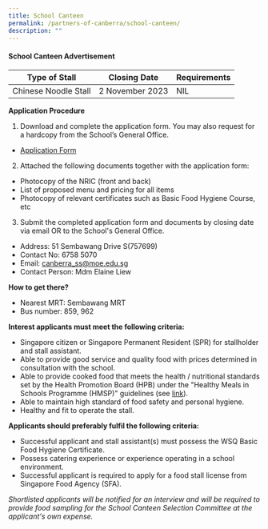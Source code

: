 ```yaml
---
title: School Canteen
permalink: /partners-of-canberra/school-canteen/
description: ""
---
```

#### School Canteen Advertisement

| Type of Stall | Closing Date | Requirements |
| -------- | -------- | -------- |
| Chinese Noodle Stall     | 2 November 2023     | NIL |

**Application Procedure**

1. Download and complete the application form. You may also request for a hardcopy from the School’s General Office.
* [Application Form](/files/application%20form%20for%20canteen%20stalls.pdf) 

2. Attached the following documents together with the application form:
* Photocopy of the NRIC (front and back)
* List of proposed menu and pricing for all items
* Photocopy of relevant certificates such as Basic Food Hygiene Course, etc

3. Submit the completed application form and documents by closing date via email OR to the School's General Office.

* Address: 51 Sembawang Drive S(757699)
* Contact No: 6758 5070
* Email: canberra_ss@moe.edu.sg
* Contact Person: Mdm Elaine Liew

**How to get there?**
* Nearest MRT: Sembawang MRT
* Bus number: 859, 962

**Interest applicants must meet the following criteria:**
* Singapore citizen or Singapore Permanent Resident (SPR) for stallholder and stall assistant.
* Able to provide good service and quality food with prices determined in consultation with the school.
* Able to provide cooked food that meets the health / nutritional standards set by the Health Promotion Board (HPB) under the "Healthy Meals in Schools Programme (HMSP)" guidelines (see [link](https://www.hpb.gov.sg/schools/school-programmes/healthy-meals-in-schools-programme)).
* Able to maintain high standard of food safety and personal hygiene.
* Healthy and fit to operate the stall.


**Applicants should preferably fulfil the following criteria:**
* Successful applicant and stall assistant(s) must possess the WSQ Basic Food Hygiene Certificate.
* Possess catering experience or experience operating in a school environment.
* Successful applicant is required to apply for a food stall license from Singapore Food Agency (SFA). 

*Shortlisted applicants will be notified for an interview and will be required to provide food sampling for the School Canteen Selection Committee at the applicant's own expense.*